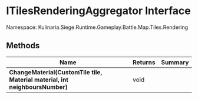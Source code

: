 # ITilesRenderingAggregator Interface

Namespace: Kulinaria.Siege.Runtime.Gameplay.Battle.Map.Tiles.Rendering


## Methods

| Name | Returns | Summary |
|---|---|---|
| **ChangeMaterial(CustomTile tile, Material material, int neighboursNumber)** | void |  |
